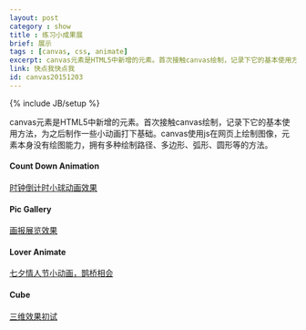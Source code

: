 ```yaml
---
layout: post
category : show
title : 练习小成果展
brief: 展示
tags : [canvas, css, animate]
excerpt: canvas元素是HTML5中新增的元素。首次接触canvas绘制，记录下它的基本使用方法，为之后制作一些小动画打下基础。canvas使用js在网页上绘制图像，元素本身没有绘图能力，拥有多种绘制路径、多边形、弧形、圆形等的方法。
link: 快点我快点我
id: canvas20151203
---
```

{% include JB/setup %}

canvas元素是HTML5中新增的元素。首次接触canvas绘制，记录下它的基本使用方法，为之后制作一些小动画打下基础。canvas使用js在网页上绘制图像，元素本身没有绘图能力，拥有多种绘制路径、多边形、弧形、圆形等的方法。


<h4>Count Down Animation</h4>

<a href="http://zsyjx0115.github.io/CountDown" target="_blank">时钟倒计时小球动画效果</a>

<h4>Pic Gallery</h4>

<a href="http://zsyjx0115.github.io/PicGallery" target="_blank">画报展览效果</a>

<h4>Lover Animate</h4>

<a href="http://zsyjx0115.github.io/LoverAnimate" target="_blank">七夕情人节小动画，鹊桥相会</a>

<h4>Cube</h4>

<a href="http://zsyjx0115.github.io/Cube" target="_blank">三维效果初试</a>